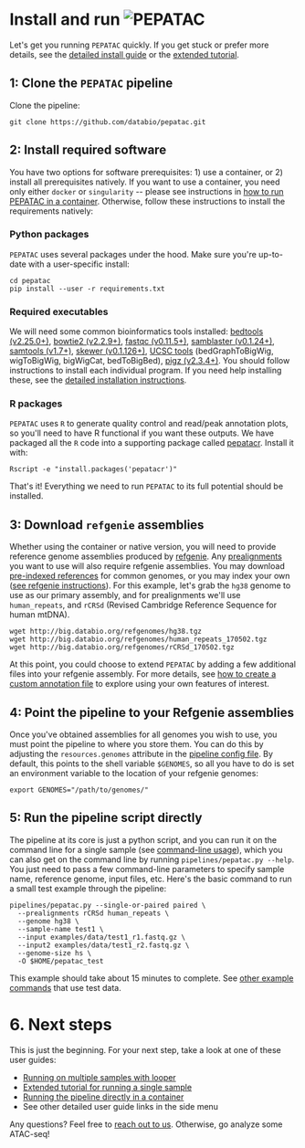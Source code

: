 # Install and run <img src="../img/pepatac_logo_black.svg" alt="PEPATAC" class="img-fluid" style="max-height:35px; margin-top:-15px; margin-bottom:-10px">

Let's get you running `PEPATAC` quickly. If you get stuck or prefer more details, see the [detailed install guide](howto/detailed-install.md) or the [extended tutorial](tutorial.md).

## 1: Clone the `PEPATAC` pipeline

Clone the pipeline:
```
git clone https://github.com/databio/pepatac.git
```

## 2: Install required software

You have two options for software prerequisites: 1) use a container, or 2) install all prerequisites natively. If you want to use a container, you need only either `docker` or `singularity` -- please see instructions in [how to run PEPATAC in a container](howto/user-container.md). Otherwise, follow these instructions to install the requirements natively:

### Python packages

`PEPATAC` uses several  packages under the hood. Make sure you're up-to-date with a user-specific install:

```{bash}
cd pepatac
pip install --user -r requirements.txt
```

### Required executables

We will need some common bioinformatics tools installed: [bedtools (v2.25.0+)](http://bedtools.readthedocs.io/en/latest/), [bowtie2 (v2.2.9+)](http://bowtie-bio.sourceforge.net/bowtie2/index.shtml), [fastqc (v0.11.5+)](https://www.bioinformatics.babraham.ac.uk/projects/fastqc/),  [samblaster (v0.1.24+)](https://github.com/GregoryFaust/samblaster), [samtools (v1.7+)](http://www.htslib.org/), [skewer (v0.1.126+)](https://github.com/relipmoc/skewer), [UCSC tools](http://hgdownload.soe.ucsc.edu/admin/exe/) (bedGraphToBigWig, wigToBigWig, bigWigCat, bedToBigBed), [pigz (v2.3.4+)](https://zlib.net/pigz/). You should follow instructions to install each individual program. If you need help installing these, see the [detailed installation instructions](howto/detailed-install.md).
      
### R packages

`PEPATAC` uses `R` to generate quality control and read/peak annotation plots, so you'll need to have R functional if you want these outputs. We have packaged all the `R` code into a supporting package called [pepatacr](link). Install it with:

```
Rscript -e "install.packages('pepatacr')"
```
That's it! Everything we need to run `PEPATAC` to its full potential should be installed.

## 3: Download `refgenie` assemblies

Whether using the container or native version, you will need to provide reference genome assemblies produced by [refgenie](https://github.com/databio/refgenie). Any [prealignments](howto/prealignments.md) you want to use will also require refgenie assemblies. You may download [pre-indexed references](http://big.databio.org/refgenomes) for common genomes, or you may index your own ([see refgenie instructions](howto/install-refgenie.md)). For this example, let's grab the `hg38` genome to use as our primary assembly, and for prealignments we'll use `human_repeats`, and `rCRSd` (Revised Cambridge Reference Sequence for human mtDNA).

```console
wget http://big.databio.org/refgenomes/hg38.tgz
wget http://big.databio.org/refgenomes/human_repeats_170502.tgz
wget http://big.databio.org/refgenomes/rCRSd_170502.tgz
```

At this point, you could choose to extend `PEPATAC` by adding a few additional files into your refgenie assembly. For more details, see [how to create a custom annotation file](howto/create-annotation-file.md) to explore using your own features of interest.


## 4: Point the pipeline to your Refgenie assemblies

Once you've obtained assemblies for all genomes you wish to use, you must point the pipeline to where you store them. You can do this by adjusting the `resources.genomes` attribute in the [pipeline config file](https://github.com/databio/pepatac/blob/master/pipelines/pepatac.yaml). By default, this points to the shell variable `$GENOMES`, so all you have to do is set an environment variable to the location of your refgenie genomes:

```
export GENOMES="/path/to/genomes/"
```

## 5: Run the pipeline script directly

The pipeline at its core is just a python script, and you can run it on the command line for a single sample (see [command-line usage](usage)), which you can also get on the command line by running `pipelines/pepatac.py --help`. You just need to pass a few command-line parameters to specify sample name, reference genome, input files, etc. Here's the basic command to run a small test example through the pipeline:

```console
pipelines/pepatac.py --single-or-paired paired \
  --prealignments rCRSd human_repeats \
  --genome hg38 \
  --sample-name test1 \
  --input examples/data/test1_r1.fastq.gz \
  --input2 examples/data/test1_r2.fastq.gz \
  --genome-size hs \
  -O $HOME/pepatac_test
```

This example should take about 15 minutes to complete.  See [other example commands](https://github.com/databio/pepatac/blob/master/example_cmd.txt) that use test data.

# 6. Next steps

This is just the beginning. For your next step, take a look at one of these user guides:

- [Running on multiple samples with looper](/howto/run-looper)
- [Extended tutorial for running a single sample](tutorial.md)
- [Running the pipeline directly in a container](/howto/use-container)
- See other detailed user guide links in the side menu

Any questions? Feel free to [reach out to us](contact.md). Otherwise, go analyze some ATAC-seq!
